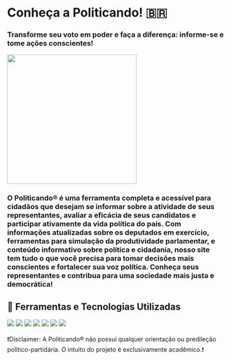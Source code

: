 # Conheça a Politicando! 🇧🇷 
### Transforme seu voto em poder e faça a diferença: informe-se e tome ações conscientes!

<div style="display: inline_block">
  <img align="center" src="https://avatars.githubusercontent.com/u/132227724?s=400&u=855402cd5a592da5210ef92193ff6f5bbe55c17d&v=4" width="300px" />
</div>

### O Politicando® é uma ferramenta completa e acessível para cidadãos que desejam se informar sobre a atividade de seus representantes, avaliar a eficácia de seus candidatos e participar ativamente da vida política do país. Com informações atualizadas sobre os deputados em exercício, ferramentas para simulação da produtividade parlamentar, e conteúdo informativo sobre política e cidadania, nosso site tem tudo o que você precisa para  tomar decisões mais conscientes e fortalecer sua voz política. Conheça seus representantes e contribua para uma sociedade mais justa e democrática!

## 🚀 Ferramentas e Tecnologias Utilizadas
<div>
  <img src="https://img.shields.io/badge/HTML5-E34F26?style=for-the-badge&logo=html5&logoColor=white">
  <img src="https://img.shields.io/badge/CSS3-1572B6?style=for-the-badge&logo=css3&logoColor=white">
  <img src="https://img.shields.io/badge/JavaScript-F7DF1E?style=for-the-badge&logo=javascript&logoColor=black">
  <img src="https://img.shields.io/badge/Node.js-43853D?style=for-the-badge&logo=node.js&logoColor=white">
  <img src="https://img.shields.io/badge/MySQL-005C84?style=for-the-badge&logo=mysql&logoColor=white">
  <img src="https://img.shields.io/badge/GIT-E44C30?style=for-the-badge&logo=git&logoColor=white">
  <img src="https://img.shields.io/badge/Trello-0052CC?style=for-the-badge&logo=trello&logoColor=white">
</div>
<br>
❗Disclaimer: A Politicando® não possui qualquer orientação ou predileção político-partidária. O intuito do projeto é exclusivamente acadêmico.❗
